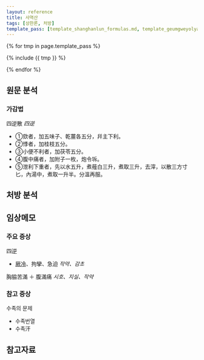 ```yaml
---
layout: reference
title: 사역산
tags: [상한론, 처방]
template_pass: [template_shanghanlun_formulas.md, template_geumgweyolyag_formulas.md, template_etc_formulas.md]
---
```



{% for tmp in page.template_pass %}

{% include {{ tmp }} %}

{% endfor %}

## 원문 분석

### 가감법

四逆散 _四逆_
* ①欬者，加五味子、乾薑各五分，幷主下利。
* ②悸者，加桂枝五分。
* ③小便不利者，加茯苓五分。
* ④腹中痛者，加附子一枚，炮令坼。
* ⑤泄利下重者，先以水五升，煮薤白三升，煮取三升，去滓，以散三方寸匕，內湯中，煮取一升半。分溫再服。


## 처방 분석



## 임상메모


### 주요 증상

四逆
* [厥冷]({{site.sympurl}}/궐냉)、拘攣、急迫 _작약、감초_

胸脇苦滿 ＋ 腹滿痛 _시호、지실、작약_


### 참고 증상

수족의 문제
* 수족번열
* 수족汗



## 참고자료

